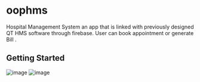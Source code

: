 # oophms

 Hospital Management System an app that is linked with previously designed QT HMS software through firebase. 
 User can book appointment or generate Bill . 

## Getting Started

![image](https://user-images.githubusercontent.com/95120715/173625594-3d1b174c-e819-4736-8697-ba96b76c770e.png)
![image](https://user-images.githubusercontent.com/95120715/173625527-255d3ca7-7534-475b-8a35-8bded793f5df.png)
